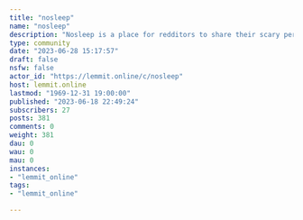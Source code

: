 ```yaml
---
title: "nosleep" 
name: "nosleep"
description: "Nosleep is a place for redditors to share their scary personal experiences. Please read our guidelines in the sidebar/about section before..."
type: community
date: "2023-06-28 15:17:57"
draft: false
nsfw: false
actor_id: "https://lemmit.online/c/nosleep"
host: lemmit.online
lastmod: "1969-12-31 19:00:00"
published: "2023-06-18 22:49:24"
subscribers: 27
posts: 381
comments: 0
weight: 381
dau: 0
wau: 0
mau: 0
instances:
- "lemmit_online"
tags: 
- "lemmit_online"

---
```


